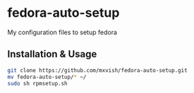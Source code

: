 # fedora-auto-setup
My configuration files to setup fedora

## Installation & Usage
```sh
git clone https://github.com/mxvish/fedora-auto-setup.git
mv fedora-auto-setup/* ~/
sudo sh rpmsetup.sh
```
